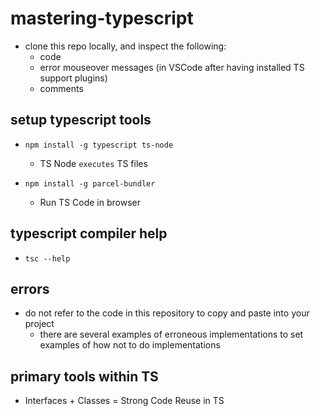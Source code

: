 # mastering-typescript

- clone this repo locally, and inspect the following:
  - code
  - error mouseover messages (in VSCode after having installed TS support plugins)
  - comments

## setup typescript tools

- `npm install -g typescript ts-node`

  - TS Node `executes` TS files

- `npm install -g parcel-bundler`
  - Run TS Code in browser

## typescript compiler help

- `tsc --help`

## errors

- do not refer to the code in this repository to copy and paste into your project
  - there are several examples of erroneous implementations to set examples of how not to do implementations

## primary tools within TS

- Interfaces + Classes = Strong Code Reuse in TS
